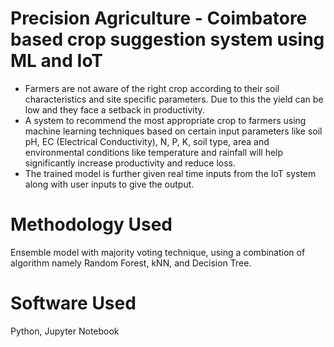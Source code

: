# Precision Agriculture - Coimbatore based crop suggestion system using ML and IoT

- Farmers are not aware of the right crop according to their soil characteristics and site specific parameters. Due to this the yield can be low and they face a setback in productivity. 
- A system to recommend the most appropriate crop to farmers using machine learning techniques based on certain input parameters like soil pH, EC (Electrical Conductivity), N, P, K, soil type, area and environmental conditions like temperature and rainfall will help significantly increase productivity and reduce loss. 
- The trained model is further given real time inputs from the IoT system along with user inputs to give the output.

# Methodology Used

Ensemble model with majority voting technique, using a combination of algorithm namely Random Forest, kNN, and Decision Tree.

# Software Used

Python, Jupyter Notebook
